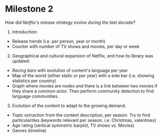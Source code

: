 # Milestone 2

*How did Netflix's release strategy evolve during the last decade?*

1. Introduction:
  - Release trends (i.e. per person, year or month)
  - Counter with number of TV shows and movies, per day or week

2. Geographical and cultural expansion of Netflix, and how its library was updated:
  - *Racing bars* with evolution of content's language per year
  - Map of the world (either static or per year) with a side bar (i.e. showing statistics per country)
  - Graph where movies are nodes and there is a link between two movies if they share a common actor. Then perform community detection to find language communities.

3. Evolution of the content to adapt to the growing demand. 
  - Topic extraction from the content description, per season. Try to find particularities (keywords relevant per season, i.e. Christmas, valentines)
  - Age rating (vertical symmetric barplot, TV shows vs. Movies)
  - Genres (timeline) 
